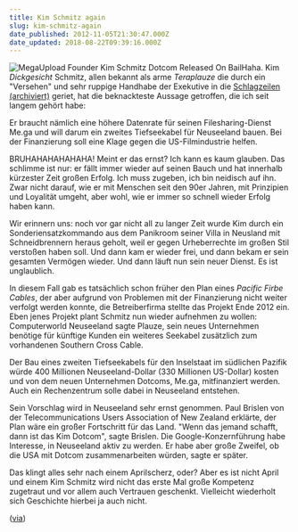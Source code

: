 ```yaml
---
title: Kim Schmitz again
slug: kim-schmitz-again
date_published: 2012-11-05T21:30:47.000Z
date_updated: 2018-08-22T09:39:16.000Z
---
```


![MegaUpload Founder Kim Schmitz Dotcom Released On Bail](//picdump.thafaker.de/2012/02/sp_89938-30571-i-125x125.jpg)Haha. Kim *Dickgesicht* Schmitz, allen bekannt als arme *Teraplauze* die durch ein "Versehen" und sehr ruppige Handhabe der Exekutive in die [Schlagzeilen (archiviert)](http://web.archive.org/web/20130121233710/http://thafaker.de/tag/kim-schmitz/) geriet, hat die beknackteste Aussage getroffen, die ich seit langem gehört habe: 

Er braucht nämlich eine höhere Datenrate für seinen Filesharing-Dienst Me.ga und will darum ein zweites Tiefseekabel für Neuseeland bauen. Bei der Finanzierung soll eine Klage gegen die US-Filmindustrie helfen.

BRUHAHAHAHAHAHA! Meint er das ernst? Ich kann es kaum glauben. Das schlimme ist nur: er fällt immer wieder auf seinen Bauch und hat innerhalb kürzester Zeit großen Erfolg. Ich muss zugeben, ich bin neidisch auf ihn. Zwar nicht darauf, wie er mit Menschen seit den 90er Jahren, mit Prinzipien und Loyalität umgeht, aber wohl, wie er immer so schnell wieder Erfolg haben kann.

Wir erinnern uns: noch vor gar nicht all zu langer Zeit wurde Kim durch ein Sonderiensatzkommando aus dem Panikroom seiner Villa in Neusland mit Schneidbrennern heraus geholt, weil er gegen Urheberrechte im großen Stil verstoßen haben soll. Und dann kam er wieder frei, und dann bekam er sein gesamten Vermögen wieder. Und dann läuft nun sein neuer Dienst. Es ist unglaublich.

In diesem Fall gab es tatsächlich schon früher den Plan eines *Pacific Firbe Cables*, der aber aufgrund von Problemen mit der Finanzierung nicht weiter verfolgt werden konnte, die Betreiberfirma stellte das Projekt Ende 2012 ein. Eben jenes Projekt plant Schmitz nun wieder aufnehmen zu wollen: Computerworld Neuseeland sagte Plauze, sein neues Unternehmen benötige für künftige Kunden ein weiteres Seekabel zusätzlich zum vorhandenen Southern Cross Cable.

Der Bau eines zweiten Tiefseekabels für den Inselstaat im südlichen Pazifik würde 400 Millionen Neuseeland-Dollar (330 Millionen US-Dollar) kosten und von dem neuen Unternehmen Dotcoms, Me.ga, mitfinanziert werden. Auch ein Rechenzentrum solle dabei in Neuseeland entstehen.

Sein Vorschlag wird in Neuseeland sehr ernst genommen. Paul Brislen von der Telecommunications Users Association of New Zealand erklärte, der Plan wäre ein großer Fortschritt für das Land. "Wenn das jemand schafft, dann ist das Kim Dotcom", sagte Brislen. Die Google-Konzernführung habe Interesse, in Neuseeland aktiv zu werden. Er habe aber große Zweifel, ob die USA mit Dotcom zusammenarbeiten würden, sagte er später.

Das klingt alles sehr nach einem Aprilscherz, oder? Aber es ist nicht April und einem Kim Schmitz wird nicht das erste Mal große Kompetenz zugetraut und vor allem auch Vertrauen geschenkt. Vielleicht wiederholt sich Geschichte hierbei ja auch nicht.

([via](http://www.golem.de/news/me-ga-kim-dotcom-verspricht-neuseeland-kostenloses-breitband-1211-95525.html))
